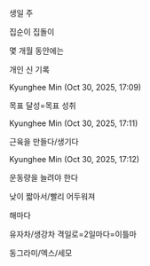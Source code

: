 생일 주

집순이 집돌이

몇 개월 동안에는

개인 신 기록

Kyunghee Min (Oct 30, 2025, 17:09)

목표 달성=목표 성취

Kyunghee Min (Oct 30, 2025, 17:11)

근육을 만들다/생기다

Kyunghee Min (Oct 30, 2025, 17:12)

운동량을 늘려야 한다

낮이 짧아서/빨리 어두워져

해마다

유자차/생강차
격일로=2일마다=이틀마

동그라미/엑스/세모